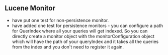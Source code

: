 ## Lucene Monitor
- have put one test for non-persistence monitor.
- have added one test for persistence monitors -  you can configure a path for QuerIndex where all your queries will get indexed. So you can directly create a 
monitor object with the monitorConfiguration object which will have the path of your queryIndex and it takes all the queries from the index and you don't need
to register it again.
